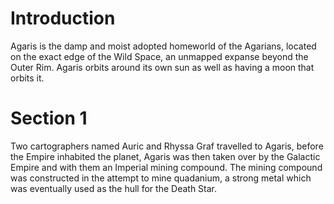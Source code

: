 # Introduction
Agaris is the damp and moist adopted homeworld of the Agarians, located on the exact edge of the Wild Space, an unmapped expanse beyond the Outer Rim.
Agaris orbits around its own sun as well as having a moon that orbits it.

# Section 1
Two cartographers named Auric and Rhyssa Graf travelled to Agaris, before the Empire inhabited the planet, Agaris was then taken over by the Galactic Empire and with them an Imperial mining compound.
The mining compound was constructed in the attempt to mine quadanium, a strong metal which was eventually used as the hull for the Death Star.